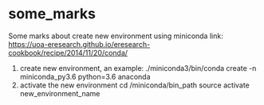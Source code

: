 # some_marks

Some marks about create new environment using miniconda
link: https://uoa-eresearch.github.io/eresearch-cookbook/recipe/2014/11/20/conda/
1. create new environment, an example:
  ./miniconda3/bin/conda create -n miniconda_py3.6 python=3.6 anaconda
2. activate the new environment
  cd /miniconda/bin_path 
  source activate new_environment_name
  
  
